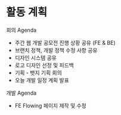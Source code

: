 # 활동 계획

회의 Agenda
- 주간 웹 개발 공모전 진행 상황 공유 (FE & BE)
- 브랜치 정책, 개발 정책 수정 사항 공유
- 디자인 시스템 공유
- 로고 디자인 선정 및 피드백
- 기획 - 뱃지 기획 회의
- 오늘 개발 일정 계획 발표

개발 Agenda
- FE Flowing 페이지 제작 및 수정
